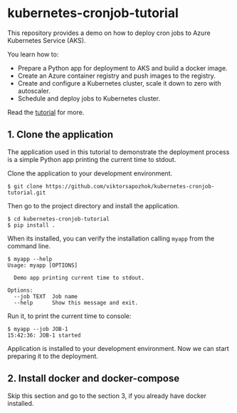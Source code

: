 # kubernetes-cronjob-tutorial

This repository provides a demo on how to deploy cron jobs to Azure Kubernetes Service (AKS).

You learn how to: 

* Prepare a Python app for deployment to AKS and build a docker image.
* Create an Azure container registry and push images to the registry.
* Create and configure a Kubernetes cluster, scale it down to zero with autoscaler.
* Schedule and deploy jobs to Kubernetes cluster.

Read the [tutorial][1] for more.

[1]: https://viktorsapozhok.github.io "Running automated tasks with CronJob in Azure Kubernetes Service"

## 1. Clone the application

The application used in this tutorial to demonstrate the deployment process is 
a simple Python app printing the current time to stdout.

Clone the application to your development environment.

```shell
$ git clone https://github.com/viktorsapozhok/kubernetes-cronjob-tutorial.git
```

Then go to the project directory and install the application.

```shell
$ cd kubernetes-cronjob-tutorial
$ pip install .
```

When its installed, you can verify the installation calling `myapp` from the command line.

```shell
$ myapp --help
Usage: myapp [OPTIONS]

  Demo app printing current time to stdout.

Options:
  --job TEXT  Job name
  --help      Show this message and exit.
```

Run it, to print the current time to console:

```shell
$ myapp --job JOB-1 
15:42:36: JOB-1 started
```

Application is installed to your development environment. Now we can start
preparing it to the deployment.

## 2. Install docker and docker-compose

Skip this section and go to the section 3, if you already have docker installed.

